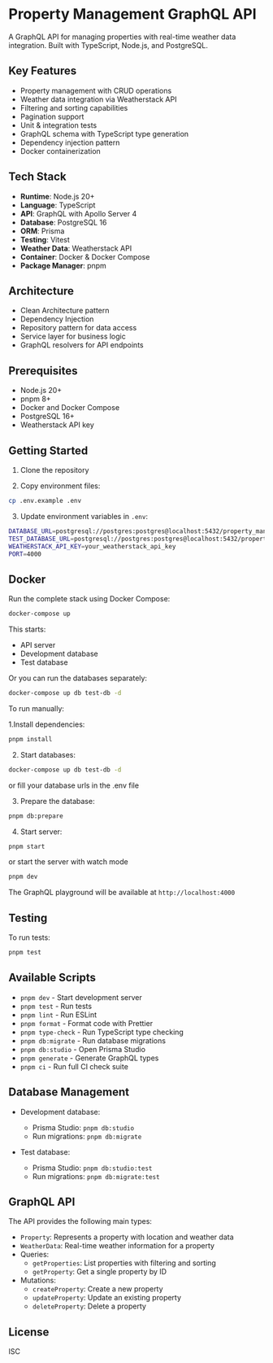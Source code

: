 # Property Management GraphQL API

A GraphQL API for managing properties with real-time weather data integration. Built with TypeScript, Node.js, and PostgreSQL.

## Key Features

- Property management with CRUD operations
- Weather data integration via Weatherstack API
- Filtering and sorting capabilities
- Pagination support
- Unit & integration tests
- GraphQL schema with TypeScript type generation
- Dependency injection pattern
- Docker containerization

## Tech Stack

- **Runtime**: Node.js 20+
- **Language**: TypeScript
- **API**: GraphQL with Apollo Server 4
- **Database**: PostgreSQL 16
- **ORM**: Prisma
- **Testing**: Vitest
- **Weather Data**: Weatherstack API
- **Container**: Docker & Docker Compose
- **Package Manager**: pnpm

## Architecture

- Clean Architecture pattern
- Dependency Injection
- Repository pattern for data access
- Service layer for business logic
- GraphQL resolvers for API endpoints

## Prerequisites

- Node.js 20+
- pnpm 8+
- Docker and Docker Compose
- PostgreSQL 16+
- Weatherstack API key

## Getting Started

1. Clone the repository

2. Copy environment files:

```bash
cp .env.example .env
```

3. Update environment variables in `.env`:

```bash
DATABASE_URL=postgresql://postgres:postgres@localhost:5432/property_management
TEST_DATABASE_URL=postgresql://postgres:postgres@localhost:5432/property_management_test
WEATHERSTACK_API_KEY=your_weatherstack_api_key
PORT=4000
```

## Docker

Run the complete stack using Docker Compose:

```bash
docker-compose up
```

This starts:

- API server
- Development database
- Test database

Or you can run the databases separately:

```bash
docker-compose up db test-db -d
```

To run manually:

1.Install dependencies:

```bash
pnpm install
```

2. Start databases:

```bash
docker-compose up db test-db -d
```

or fill your database urls in the .env file

3. Prepare the database:

```bash
pnpm db:prepare
```

4. Start server:

```bash
pnpm start
```

or start the server with watch mode

```bash
pnpm dev
```

The GraphQL playground will be available at `http://localhost:4000`

## Testing

To run tests:

```bash
pnpm test
```

## Available Scripts

- `pnpm dev` - Start development server
- `pnpm test` - Run tests
- `pnpm lint` - Run ESLint
- `pnpm format` - Format code with Prettier
- `pnpm type-check` - Run TypeScript type checking
- `pnpm db:migrate` - Run database migrations
- `pnpm db:studio` - Open Prisma Studio
- `pnpm generate` - Generate GraphQL types
- `pnpm ci` - Run full CI check suite

## Database Management

- Development database:

  - Prisma Studio: `pnpm db:studio`
  - Run migrations: `pnpm db:migrate`

- Test database:
  - Prisma Studio: `pnpm db:studio:test`
  - Run migrations: `pnpm db:migrate:test`

## GraphQL API

The API provides the following main types:

- `Property`: Represents a property with location and weather data
- `WeatherData`: Real-time weather information for a property
- Queries:
  - `getProperties`: List properties with filtering and sorting
  - `getProperty`: Get a single property by ID
- Mutations:
  - `createProperty`: Create a new property
  - `updateProperty`: Update an existing property
  - `deleteProperty`: Delete a property

## License

ISC
